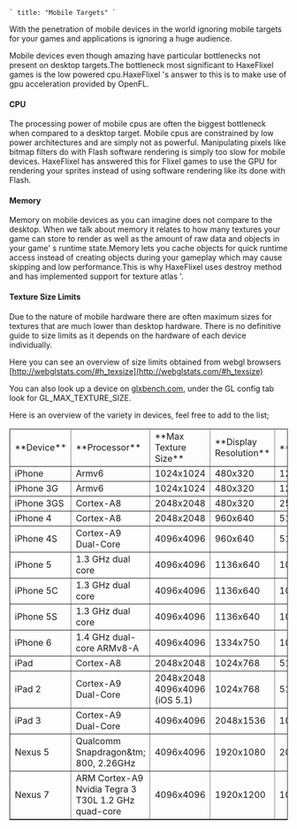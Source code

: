 ``
`
title: "Mobile Targets"
`
``

With the penetration of mobile devices in the world ignoring mobile targets
for your games and applications is ignoring a huge audience.

Mobile devices even though amazing have particular bottlenecks not present on desktop targets.The bottleneck most significant to HaxeFlixel games is the low powered cpu.HaxeFlixel 's answer to this is to make use of gpu acceleration provided by OpenFL.

#### CPU

The processing power of mobile cpus are often the biggest bottleneck when compared to a desktop target. Mobile cpus are constrained by low power architectures and are simply not as powerful. Manipulating pixels like bitmap filters do with Flash software rendering is simply too slow for mobile devices. HaxeFlixel has answered this for Flixel games to use the GPU for rendering your sprites instead of using software rendering like its done with Flash.

#### Memory

Memory on mobile devices as you can imagine does not compare to the desktop. When we talk about memory it relates to how many textures your game can store to render as well as the amount of raw data and objects in your game'
s runtime state.Memory lets you cache objects
for quick runtime access instead of creating objects during your gameplay which may cause skipping and low performance.This is why HaxeFlixel uses destroy method and has implemented support
for texture atlas '.

#### Texture Size Limits

Due to the nature of mobile hardware there are often maximum sizes for textures that are much lower than desktop hardware. There is no definitive guide to size limits as it depends on the hardware of each device individually.

Here you can see an overview of size limits obtained from webgl browsers [http://webglstats.com/#h_texsize](http://webglstats.com/#h_texsize)

You can also look up a device on [glxbench.com](http://glxbench.com), under the GL config tab look for GL_MAX_TEXTURE_SIZE.

Here is an overview of the variety in devices, feel free to add to the list;

<table border="1" cellpadding="1" cellspacing="1" class="table table-hover table-bordered">
    <tbody>
    </tbody>
    <thead>
        <tr>
            <td>**Device**</td>
            <td>**Processor**</td>
            <td>**Max Texture Size**</td>
            <td>**Display Resolution**</td>
            <td>**Memory**</td>
        </tr>
    </thead>
    <tbody>
        <tr>
            <td>iPhone</td>
            <td>Armv6</td>
            <td>1024x1024</td>
            <td>480x320</td>
            <td>128MB</td>
        </tr>
        <tr>
            <td>iPhone 3G</td>
            <td>Armv6</td>
            <td>1024x1024</td>
            <td>480x320</td>
            <td>128MB</td>
        </tr>
        <tr>
            <td>iPhone 3GS</td>
            <td>Cortex-A8</td>
            <td>2048x2048</td>
            <td>480x320</td>
            <td>256MB</td>
        </tr>
        <tr>
            <td>iPhone 4</td>
            <td>Cortex-A8</td>
            <td>2048x2048</td>
            <td>960x640</td>
            <td>512MB</td>
        </tr>
        <tr>
            <td>iPhone 4S</td>
            <td>Cortex-A9 Dual-Core</td>
            <td>4096x4096</td>
            <td>960x640</td>
            <td>512MB</td>
        </tr>
        <tr>
            <td>iPhone 5</td>
            <td>1.3 GHz dual core</td>
            <td>4096x4096</td>
            <td>1136x640</td>
            <td>1024MB</td>
        </tr>
        <tr>
            <td>iPhone 5C</td>
            <td>1.3 GHz dual core</td>
            <td>4096x4096</td>
            <td>1136x640</td>
            <td>1024MB</td>
        </tr>
        <tr>
            <td>iPhone 5S</td>
            <td>1.3 GHz dual core</td>
            <td>4096x4096</td>
            <td>1136x640</td>
            <td>1024MB</td>
        </tr>
        <tr>
            <td>iPhone 6</td>
            <td>1.4 GHz dual-core ARMv8-A</td>
            <td>4096x4096</td>
            <td>1334x750</td>
            <td>1024MB</td>
        </tr>
        <tr>
            <td>iPad</td>
            <td>Cortex-A8</td>
            <td>2048x2048</td>
            <td>1024x768</td>
            <td>512MB</td>
        </tr>
        <tr>
            <td>iPad 2</td>
            <td>Cortex-A9 Dual-Core</td>
            <td>2048x2048 4096x4096 (iOS 5.1)</td>
            <td>1024x768</td>
            <td>512MB</td>
        </tr>
        <tr>
            <td>iPad 3</td>
            <td>Cortex-A9 Dual-Core</td>
            <td>4096x4096</td>
            <td>2048x1536</td>
            <td>1024MB</td>
        </tr>
        <tr>
            <td>Nexus 5</td>
            <td>Qualcomm Snapdragon&tm; 800, 2.26GHz</td>
            <td>4096x4096</td>
            <td>1920x1080</td>
            <td>2048MB</td>
        </tr>
        <tr>
            <td>Nexus 7</td>
            <td>ARM Cortex-A9 Nvidia Tegra 3 T30L 1.2 GHz quad-core </td>
            <td>4096x4096</td>
            <td>1920x1200</td>
            <td>1024MB</td>
        </tr>
    </tbody>
</table>
